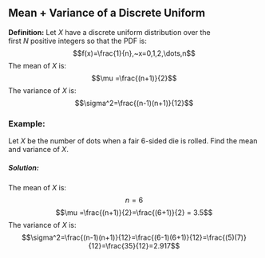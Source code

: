 ## Mean + Variance of a Discrete Uniform

**Definition:** Let $X$ have a discrete uniform distribution over the first $N$ positive integers so that the PDF is:
$$f(x)=\frac{1}{n},~x=0,1,2,\dots,n$$
The mean of $X$ is:
$$\mu =\frac{(n+1)}{2}$$
The variance of $X$ is:
$$\sigma^2=\frac{(n-1)(n+1)}{12}$$
### Example:
Let $X$ be the number of dots when a fair 6-sided die is rolled. Find the mean and variance of $X$.
##### Solution:
The mean of $X$ is:
$$n=6$$
$$\mu =\frac{(n+1)}{2}=\frac{(6+1)}{2} = 3.5$$
The variance of $X$ is:
$$\sigma^2=\frac{(n-1)(n+1)}{12}=\frac{(6-1)(6+1)}{12}=\frac{(5)(7)}{12}=\frac{35}{12}=2.917$$

